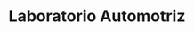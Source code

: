 ---
title: "Laboratorio Automotriz"
url: /ciudad-satelite/laboratorio-automotriz/
shop: Autoteile
---